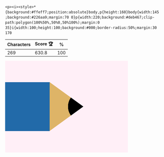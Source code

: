 `<p><i><style>*{background:#ffeff7;position:absolute}body,p{height:160}body{width:145;background:#226aa9;margin:70 0}p{width:220;background:#deb467;clip-path:polygon(100%50%,50%0,50%100%);margin:0 35}i{width:100;height:100;background:#000;border-radius:50%;margin:30 170`

| Characters | Score 🏆 | %   |
| ---------- | -------- | --- |
| 269        | 630.8    | 100 |

![](/2025/Mar2025/07/20250307.png)

